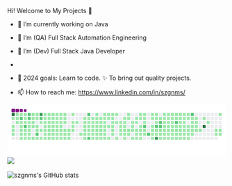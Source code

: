  Hi!  Welcome to My Projects 👋

- 🔭 I’m currently working on Java
- 🌱 I’m  (QA) Full Stack Automation Engineering
- 🌱 I’m  (Dev) Full Stack Java  Developer
- 
- 💪 2024 goals: Learn to code. ✨ To bring out quality projects.

- 📫 How to reach me: https://www.linkedin.com/in/szgnms/


<img src="github-contribution-grid-snake.gif" width="auto">
<img src="szgnms.txt" width="auto">



![szgnms's GitHub stats](https://github-readme-stats.vercel.app/api?username=szgnms&show_icons=true&theme=dark)




